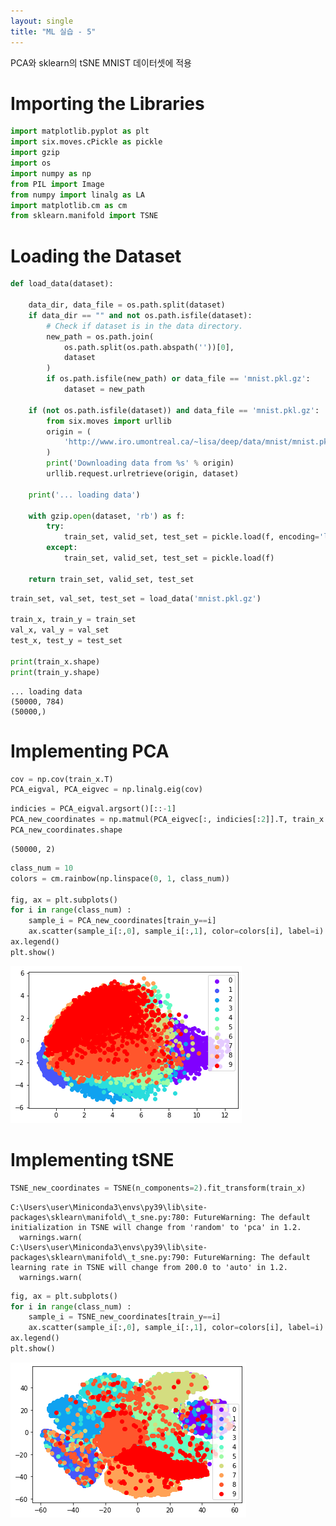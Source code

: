 ```yaml
---
layout: single
title: "ML 실습 - 5"
---
```

PCA와 sklearn의 tSNE MNIST 데이터셋에 적용 

# Importing the Libraries


```python
import matplotlib.pyplot as plt
import six.moves.cPickle as pickle
import gzip
import os
import numpy as np
from PIL import Image
from numpy import linalg as LA
import matplotlib.cm as cm 
from sklearn.manifold import TSNE
```

# Loading the Dataset


```python
def load_data(dataset):
    
    data_dir, data_file = os.path.split(dataset)
    if data_dir == "" and not os.path.isfile(dataset):
        # Check if dataset is in the data directory.
        new_path = os.path.join(
            os.path.split(os.path.abspath(''))[0],
            dataset
        )
        if os.path.isfile(new_path) or data_file == 'mnist.pkl.gz':
            dataset = new_path

    if (not os.path.isfile(dataset)) and data_file == 'mnist.pkl.gz':
        from six.moves import urllib
        origin = (
            'http://www.iro.umontreal.ca/~lisa/deep/data/mnist/mnist.pkl.gz'
        )
        print('Downloading data from %s' % origin)
        urllib.request.urlretrieve(origin, dataset)

    print('... loading data')

    with gzip.open(dataset, 'rb') as f:
        try:
            train_set, valid_set, test_set = pickle.load(f, encoding='latin1')
        except:
            train_set, valid_set, test_set = pickle.load(f)

    return train_set, valid_set, test_set
```


```python
train_set, val_set, test_set = load_data('mnist.pkl.gz')

train_x, train_y = train_set
val_x, val_y = val_set
test_x, test_y = test_set

print(train_x.shape)
print(train_y.shape)
```

    ... loading data
    (50000, 784)
    (50000,)
    

# Implementing PCA


```python
cov = np.cov(train_x.T)
PCA_eigval, PCA_eigvec = np.linalg.eig(cov)
```


```python
indicies = PCA_eigval.argsort()[::-1]
PCA_new_coordinates = np.matmul(PCA_eigvec[:, indicies[:2]].T, train_x.T).T
PCA_new_coordinates.shape
```




    (50000, 2)




```python
class_num = 10
colors = cm.rainbow(np.linspace(0, 1, class_num))

fig, ax = plt.subplots()
for i in range(class_num) :
    sample_i = PCA_new_coordinates[train_y==i]
    ax.scatter(sample_i[:,0], sample_i[:,1], color=colors[i], label=i)
ax.legend()
plt.show()
```


    
![png](/assets/images/2022-01-09/output_8_0.png)
    


# Implementing tSNE


```python
TSNE_new_coordinates = TSNE(n_components=2).fit_transform(train_x)
```

    C:\Users\user\Miniconda3\envs\py39\lib\site-packages\sklearn\manifold\_t_sne.py:780: FutureWarning: The default initialization in TSNE will change from 'random' to 'pca' in 1.2.
      warnings.warn(
    C:\Users\user\Miniconda3\envs\py39\lib\site-packages\sklearn\manifold\_t_sne.py:790: FutureWarning: The default learning rate in TSNE will change from 200.0 to 'auto' in 1.2.
      warnings.warn(
    


```python
fig, ax = plt.subplots()
for i in range(class_num) :
    sample_i = TSNE_new_coordinates[train_y==i]
    ax.scatter(sample_i[:,0], sample_i[:,1], color=colors[i], label=i)
ax.legend()
plt.show()
```


    
![png](/assets/images/2022-01-09/output_11_0.png)
    

